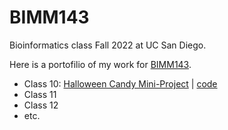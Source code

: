 # BIMM143
Bioinformatics class Fall 2022 at UC San Diego.

Here is a portofilio of my work for [BIMM143](https://bioboot.github.io/bimm143_F22/).


- Class 10: [Halloween Candy Mini-Project](https://github.com/bioboot/bimm144/blob/main/class10/class10.md) | [code](https://github.com/bioboot/bimm144/blob/main/class10/class10.qmd)
- Class 11
- Class 12
- etc.
